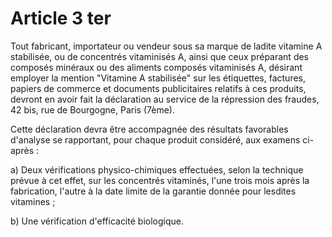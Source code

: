# Article 3 ter

Tout fabricant, importateur ou vendeur sous sa marque de ladite vitamine A stabilisée, ou de concentrés vitaminisés A, ainsi que ceux préparant des composés minéraux ou des aliments composés vitaminisés A, désirant employer la mention "Vitamine A stabilisée" sur les étiquettes, factures, papiers de commerce et documents publicitaires relatifs à ces produits, devront en avoir fait la déclaration au service de la répression des fraudes, 42 bis, rue de Bourgogne, Paris (7ème).

Cette déclaration devra être accompagnée des résultats favorables d'analyse se rapportant, pour chaque produit considéré, aux examens ci-après :

a) Deux vérifications physico-chimiques effectuées, selon la technique prévue à cet effet, sur les concentrés vitaminés, l'une trois mois après la fabrication, l'autre à la date limite de la garantie donnée pour lesdites vitamines ;

b) Une vérification d'efficacité biologique.
